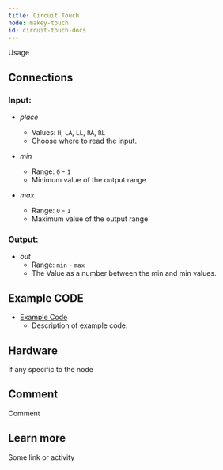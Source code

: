 ```yaml
---
title: Circuit Touch
node: makey-touch
id: circuit-touch-docs
---
```


Usage

## Connections

<div class="node-input-list" markdown="block">

### Input:

- *place*
	- Values: `H`, `LA`, `LL`, `RA`, `RL`
	- Choose where to read the input.

- *min*
	- Range: `0` - `1`
	- Minimum value of the output range

- *max*
	- Range: `0` - `1`
	- Maximum value of the output range

</div>


<div class="node-output-list" markdown="block">

### Output:

- *out*
	- Range: `min` - `max`
	- The Value as a number between the <span class='node-input'>min</span> and <span class='node-input'>min</span> values.

</div>

## Example CODE

<div class="node-example-programs" markdown="block">

- [Example Code](http://code.quirkbot.com/program/XXXXXXXXXXXXXXXX "Go to Quirkbot CODE")
	- Description of example code.

</div>

## Hardware
If any specific to the node

## Comment
Comment

## Learn more
Some link or activity
